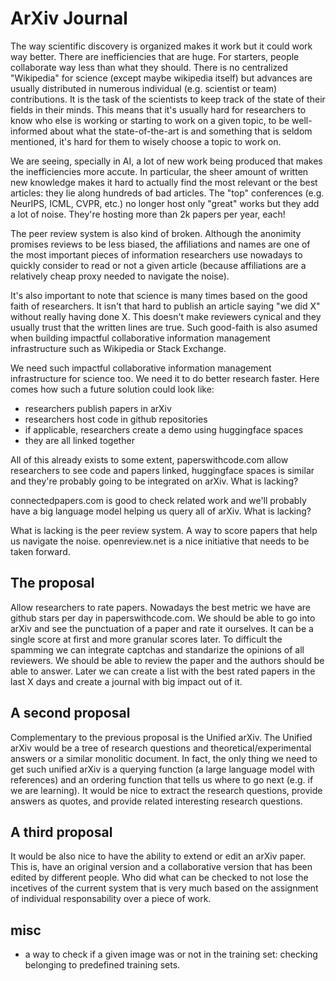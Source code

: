 
# ArXiv Journal

The way scientific discovery is organized makes it work but it could work way better. There are inefficiencies that are huge. For starters, people collaborate way less than what they should. There is no centralized "Wikipedia" for science (except maybe wikipedia itself) but advances are usually distributed in numerous individual (e.g. scientist or team) contributions. It is the task of the scientists to keep track of the state of their fields in their minds. This means that it's usually hard for researchers to know who else is working or starting to work on a given topic, to be well-informed about what the state-of-the-art is and something that is seldom mentioned, it's hard for them to wisely choose a topic to work on.

We are seeing, specially in AI, a lot of new work being produced that makes the inefficiencies more accute. In particular, the sheer amount of written new knowledge makes it hard to actually find the most relevant or the best articles: they lie along hundreds of bad articles. The "top" conferences (e.g. NeurIPS, ICML, CVPR, etc.) no longer host only "great" works but they add a lot of noise. They're hosting more than 2k papers per year, each!

The peer review system is also kind of broken. Although the anonimity promises reviews to be less biased, the affiliations and names are one of the most important pieces of information researchers use nowadays to quickly consider to read or not a given article (because affiliations are a relatively cheap proxy needed to navigate the noise). 

It's also important to note that science is many times based on the good faith of researchers. It isn't that hard to publish an article saying "we did X" without really having done X. This doesn't make reviewers cynical and they usually trust that the written lines are true. Such good-faith is also asumed when building impactful collaborative information management infrastructure such as Wikipedia or Stack Exchange. 

We need such impactful collaborative information management infrastructure for science too. We need it to do better research faster. Here comes how such a future solution could look like:

- researchers publish papers in arXiv
- researchers host code in github repositories 
- if applicable, researchers create a demo using huggingface spaces
- they are all linked together

All of this already exists to some extent, paperswithcode.com allow researchers to see code and papers linked, huggingface spaces is similar and they're probably going to be integrated on arXiv. What is lacking?

connectedpapers.com is good to check related work and we'll probably have a big language model helping us query all of arXiv. What is lacking?

What is lacking is the peer review system. A way to score papers that help us navigate the noise. openreview.net is a nice initiative that needs to be taken forward.

## The proposal
Allow researchers to rate papers. Nowadays the best metric we have are github stars per day in paperswithcode.com. We should be able to go into arXiv and see the punctuation of a paper and rate it ourselves. It can be a single score at first and more granular scores later. To difficult the spamming we can integrate captchas and standarize the opinions of all reviewers. We should be able to review the paper and the authors should be able to answer. Later we can create a list with the best rated papers in the last X days and create a journal with big impact out of it.

## A second proposal
Complementary to the previous proposal is the Unified arXiv. The Unified arXiv would be a tree of research questions and theoretical/experimental answers or a similar monolitic document. In fact, the only thing we need to get such unified arXiv is a querying function (a large language model with references) and an ordering function that tells us where to go next (e.g. if we are learning). It would be nice to extract the research questions, provide answers as quotes, and provide related interesting research questions.

## A third proposal
It would be also nice to have the ability to extend or edit an arXiv paper. This is, have an original version and a collaborative version that has been edited by different people. Who did what can be checked to not lose the incetives of the current system that is very much based on the assignment of individual responsability over a piece of work.

## misc
- a way to check if a given image was or not in the training set: checking belonging to predefined training sets.